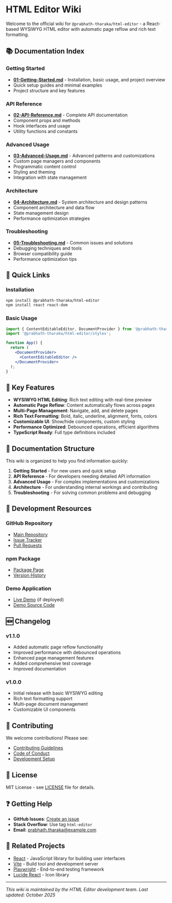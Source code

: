 # HTML Editor Wiki

Welcome to the official wiki for `@prabhath-tharaka/html-editor` - a React-based WYSIWYG HTML editor with automatic page reflow and rich text formatting.

## 📚 Documentation Index

### Getting Started
- **[01-Getting-Started.md](01-Getting-Started.md)** - Installation, basic usage, and project overview
- Quick setup guides and minimal examples
- Project structure and key features

### API Reference
- **[02-API-Reference.md](02-API-Reference.md)** - Complete API documentation
- Component props and methods
- Hook interfaces and usage
- Utility functions and constants

### Advanced Usage
- **[03-Advanced-Usage.md](03-Advanced-Usage.md)** - Advanced patterns and customizations
- Custom page managers and components
- Programmatic content control
- Styling and theming
- Integration with state management

### Architecture
- **[04-Architecture.md](04-Architecture.md)** - System architecture and design patterns
- Component architecture and data flow
- State management design
- Performance optimization strategies

### Troubleshooting
- **[05-Troubleshooting.md](05-Troubleshooting.md)** - Common issues and solutions
- Debugging techniques and tools
- Browser compatibility guide
- Performance optimization tips

## 🚀 Quick Links

### Installation
```bash
npm install @prabhath-tharaka/html-editor
npm install react react-dom
```

### Basic Usage
```jsx
import { ContentEditableEditor, DocumentProvider } from '@prabhath-tharaka/html-editor';
import '@prabhath-tharaka/html-editor/styles';

function App() {
  return (
    <DocumentProvider>
      <ContentEditableEditor />
    </DocumentProvider>
  );
}
```

## 🎯 Key Features

- **WYSIWYG HTML Editing**: Rich text editing with real-time preview
- **Automatic Page Reflow**: Content automatically flows across pages
- **Multi-Page Management**: Navigate, add, and delete pages
- **Rich Text Formatting**: Bold, italic, underline, alignment, fonts, colors
- **Customizable UI**: Show/hide components, custom styling
- **Performance Optimized**: Debounced operations, efficient algorithms
- **TypeScript Ready**: Full type definitions included

## 📖 Documentation Structure

This wiki is organized to help you find information quickly:

1. **Getting Started** - For new users and quick setup
2. **API Reference** - For developers needing detailed API information  
3. **Advanced Usage** - For complex implementations and customizations
4. **Architecture** - For understanding internal workings and contributing
5. **Troubleshooting** - For solving common problems and debugging

## 🔧 Development Resources

### GitHub Repository
- [Main Repository](https://github.com/Prabhath-Tharaka/htmleditor)
- [Issue Tracker](https://github.com/Prabhath-Tharaka/htmleditor/issues)
- [Pull Requests](https://github.com/Prabhath-Tharaka/htmleditor/pulls)

### npm Package
- [Package Page](https://www.npmjs.com/package/@prabhath-tharaka/html-editor)
- [Version History](https://www.npmjs.com/package/@prabhath-tharaka/html-editor?activeTab=versions)

### Demo Application
- [Live Demo](https://prabhath-tharaka.github.io/htmleditor) (if deployed)
- [Demo Source Code](./packages/demo-app/)

## 🆕 Changelog

### v1.1.0
- Added automatic page reflow functionality
- Improved performance with debounced operations
- Enhanced page management features
- Added comprehensive test coverage
- Improved documentation

### v1.0.0
- Initial release with basic WYSIWYG editing
- Rich text formatting support
- Multi-page document management
- Customizable UI components

## 🤝 Contributing

We welcome contributions! Please see:

- [Contributing Guidelines](../CONTRIBUTING.md)
- [Code of Conduct](https://github.com/Prabhath-Tharaka/htmleditor/blob/main/CODE_OF_CONDUCT.md)
- [Development Setup](../DEVELOPMENT.md)

## 📝 License

MIT License - see [LICENSE](../LICENSE) file for details.

## ❓ Getting Help

- **GitHub Issues**: [Create an issue](https://github.com/Prabhath-Tharaka/htmleditor/issues)
- **Stack Overflow**: Use tag `html-editor`
- **Email**: prabhath.tharaka@example.com

## 🔗 Related Projects

- [React](https://reactjs.org/) - JavaScript library for building user interfaces
- [Vite](https://vitejs.dev/) - Build tool and development server
- [Playwright](https://playwright.dev/) - End-to-end testing framework
- [Lucide React](https://lucide.dev/) - Icon library

---

*This wiki is maintained by the HTML Editor development team. Last updated: October 2025*